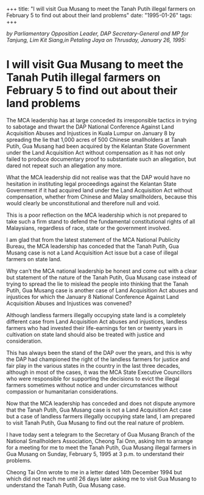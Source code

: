 +++ 
title: "I will visit Gua Musang to meet the Tanah Putih illegal farmers on February 5 to find out about their land problems"
date: "1995-01-26"
tags:
+++

_by Parliamentary Opposition Leader, DAP Secretary-General and MP for Tanjung, Lim Kit Siang,in Petaling Jaya on Thrusday, January 26, 1995:_

# I will visit Gua Musang to meet the Tanah Putih illegal farmers on February 5 to find out about their land problems

The MCA leadership has at large conceded its irresponsible tactics in trying to sabotage and thwart the DAP National Conference Against Land Acquisition Abuses and Injustices in Kuala Lumpur on January 8 by spreading the lie that 1,000 acres of 500 Chinese smallholders at Tanah Putih, Gua Musang had been acquired by the Kelantan State Government under the Land Acquisition Act without compensation as it has not only failed to produce documentary proof to substantiate such an allegation, but dared not repeat such an allegation any more.</u>

What the MCA leadership did not realise was that the DAP would have no hesitation in instituting legal proceedings against the Kelantan State Government if it had acquired land under the Land Acquisition Act without compensation, whether from Chinese and Malay smallholders, because this would clearly be unconstitutional and therefore null and void.

This is a poor reflection on the MCA leadership which is not prepared to take such a firm stand to defend the fundamental constitutional rights of all Malaysians, regardless of race, state or the government involved.

I am glad that from the latest statement of the MCA National Publicity Bureau, the MCA leadership has conceded that the Tanah Putih, Gua Musang case is not a Land Acquisition Act issue but a case of illegal farmers on state land.

Why can’t the MCA national leadership be honest and come out with a clear but statement of the nature of the Tanah Putih, Gua Musang case instead of trying to spread the lie to mislead the people into thinking that the Tanah Putih, Gua Musang case is another case of Land Acquisition Act abuses and injustices for which the January 8 National Conference Against Land Acquisition Abuses and Injustices was convened?

Although landless farmers illegally occupying state land is a completely different case from Land Acquisition Act abuses and injustices, landless farmers who had invested their life-earnings for ten or twenty years in cultivation on state land should also be treated with justice and consideration.

This has always been the stand of the DAP over the years, and this is why the DAP had championed the right of the landless farmers for justice and fair play in the various states in the country in the last three decades, although in most of the cases, it was the MCA State Executive Councillors who were responsible for supporting the decisions to evict the illegal farmers sometimes without notice and under circumstances without compassion or humanitarian considerations.

Now that the MCA leadership has conceded and does not dispute anymore that the Tanah Putih, Gua Musang case is not a Land Acquisition Act case but a case of landless farmers illegally occupying state land, I am prepared to visit Tanah Putih, Gua Musang to find out the real nature of problem.

I have today sent a telegram to the Secretary of Gua Musang Branch of the National Smallholders Association, Cheong Tai Onn, asking him to arrange for a meeting for me to meet the Tanah Putih, Gua Musang illegal farmers in Gua Musang on Sunday, February 5, 1995 at 3 p.m. to understand their problems.

Cheong Tai Onn wrote to me in a letter dated 14th December 1994 but which did not reach me until 26 days later asking me to visit Gua Musang to understand the Tanah Putih, Gua Musang case.
 
